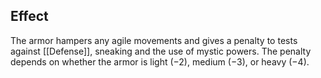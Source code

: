 ## Effect
The armor hampers any agile movements and gives a penalty to tests against [[Defense]], sneaking and the use of mystic powers. The penalty depends on whether the armor is light (−2), medium (−3), or heavy (−4).